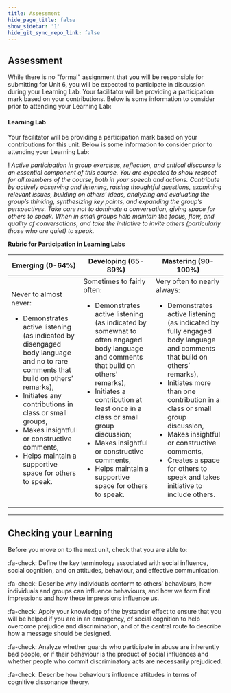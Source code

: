 ```yaml
---
title: Assessment
hide_page_title: false
show_sidebar: '1'
hide_git_sync_repo_link: false
---
```


## Assessment

While there is no "formal" assignment that you will be responsible for submitting for Unit 6, you will be expected to participate in discussion during your Learning Lab. Your facilitator will be providing a participation mark based on your contributions. Below is some information to consider prior to attending your Learning Lab:

#### **Learning Lab**

Your facilitator will be providing a participation mark based on your contributions for this unit. Below is some information to consider prior to attending your Learning Lab:

! *Active participation in group exercises, reflection, and critical discourse is an essential component of this course. You are expected to show respect for all members of the course, both in your speech and actions. Contribute by actively observing and listening, raising thoughtful questions, examining relevant issues, building on others’ ideas, analyzing and evaluating the group’s thinking, synthesizing key points, and expanding the group’s perspectives. Take care not to dominate a conversation, giving space for others to speak. When in small groups help maintain the focus, flow, and quality of conversations, and take the initiative to invite others (particularly those who are quiet) to speak.*

**Rubric for Participation in Learning Labs**

| Emerging (0-64%) | Developing (65-89%) | Mastering (90-100%)|
| ----------------| -------------------|-------------------|
|Never to almost never: <ul><li> Demonstrates active listening (as indicated by disengaged body language and no to rare comments that build on others’ remarks), <li>Initiates any contributions in class or small groups, <li> Makes insightful or constructive comments, <li> Helps maintain a supportive space for others to speak.|	Sometimes to fairly often: <ul><li> Demonstrates active listening (as indicated by somewhat to often engaged body language and comments that build on others’ remarks), <li> Initiates a contribution at least once in a class or small group discussion; <li> Makes insightful or constructive comments, <li> Helps maintain a supportive space for others to speak.|	Very often to nearly always: <ul><li> Demonstrates active listening (as indicated by fully engaged body language and comments that build on others’ remarks), <li> Initiates more than one contribution in a class or small group discussion, <li> Makes insightful or constructive comments, <li> Creates a space for others to speak and takes initiative to include others.|

---

## Checking your Learning

Before you move on to the next unit, check that you are able to:

:fa-check: Define the key terminology associated with social influence, social cognition, and on attitudes, behaviour, and effective communication.

:fa-check: Describe why individuals conform to others’ behaviours, how individuals and groups can influence behaviours, and how we form first impressions and how these impressions influence us.

:fa-check: Apply your knowledge of the bystander effect to ensure that you will be helped if you are in an emergency, of social cognition to help overcome prejudice and discrimination, and of the central route to describe how a message should be designed.

:fa-check: Analyze whether guards who participate in abuse are inherently bad people, or if their behaviour is the product of social influences and whether people who commit discriminatory acts are necessarily prejudiced.

:fa-check: Describe how behaviours influence attitudes in terms of cognitive dissonance theory.
